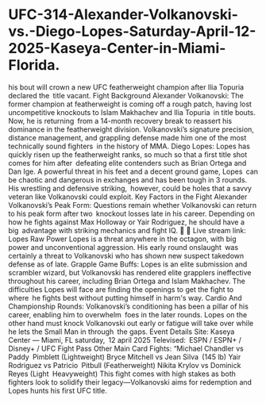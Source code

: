 # UFC-314-Alexander-Volkanovski-vs.-Diego-Lopes-Saturday-April-12-2025-Kaseya-Center-in-Miami-Florida.

his bout will crown a new UFC featherweight champion after Ilia Topuria declared the title vacant.
Fight Background
Alexander Volkanovski: The former champion at featherweight is coming off a rough patch, having lost uncompetitive knockouts to Islam Makhachev and Ilia Topuria in title bouts. Now, he is returning from a 14-month recovery break to reassert his dominance in the featherweight division. Volkanovski’s signature precision, distance management, and grappling defense made him one of the most technically sound fighters in the history of MMA.
Diego Lopes: Lopes has quickly risen up the featherweight ranks, so much so that a first title shot comes for him after defeating elite contenders such as Brian Ortega and Dan Ige. A powerful threat in his feet and a decent ground game, Lopes can be chaotic and dangerous in exchanges and has been tough in 3 rounds. His wrestling and defensive striking, however, could be holes that a savvy veteran like Volkanovski could exploit.
Key Factors in the Fight
Alexander Volkanovski’s Peak Form: Questions remain whether Volkanovski can return to his peak form after two knockout losses late in his career. Depending on how he fights against Max Holloway or Yair Rodriguez, he should have a big advantage with striking mechanics and fight IQ. 🫶  🫶 Live stream link:
Lopes Raw Power Lopes is a threat anywhere in the octagon, with big power and unconventional aggression. His early round onslaught was certainly a threat to Volkanovski who has shown new suspect takedown defense as of late.
Grapple Game Buffs: Lopes is an elite submission and scrambler wizard, but Volkanovski has rendered elite grapplers ineffective throughout his career, including Brian Ortega and Islam Makhachev. The difficulties Lopes will face are finding the openings to get the fight to where he fights best without putting himself in harm's way.
Cardio And Championship Rounds: Volkanovski’s conditioning has been a pillar of his career, enabling him to overwhelm foes in the later rounds. Lopes on the other hand must knock Volkanovski out early or fatigue will take over while he lets the Small Man in through the gaps.
Event Details
Site: Kaseya Center — Miami, FL
saturday, 12 april 2025
Televised: ESPN / ESPN+ / Disney+ / UFC Fight Pass
Other Main Card Fights:
“Michael Chandler vs Paddy Pimblett (Lightweight)
Bryce Mitchell vs Jean Silva (145 lb)
Yair Rodriguez vs Patricio Pitbull (Featherweight)
Nikita Krylov vs Dominick Reyes (Light Heavyweight)
This fight comes with high stakes as both fighters look to solidify their legacy—Volkanovski aims for redemption and Lopes hunts his first UFC title.
